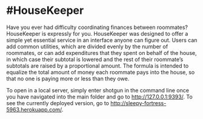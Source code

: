 #HouseKeeper
===

Have you ever had difficulty coordinating finances between roommates? HouseKeeper is expressly for you. HouseKeeper was designed to offer a simple yet essential service in an interface anyone can figure out. Users can add common utilities, which are divided evenly by the number of roommates, or can add expenditures that they spent on behalf of the house, in which case their subtotal is lowered and the rest of their roommate’s subtotals are raised by a proportional amount. The formula is intended to equalize the total amount of money each roommate pays into the house, so that no one is paying more or less than they owe.

To open in a local server, simply enter shotgun in the command line once you have navigated into the main folder and go to http://127.0.0.1:9393/. To see the currently deployed version, go to http://sleepy-fortress-5963.herokuapp.com/.